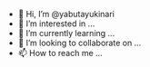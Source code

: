 - 👋 Hi, I’m @yabutayukinari
- 👀 I’m interested in ...
- 🌱 I’m currently learning ...
- 💞️ I’m looking to collaborate on ...
- 📫 How to reach me ...

<!---
yabutayukinari/yabutayukinari is a ✨ special ✨ repository because its `README.md` (this file) appears on your GitHub profile.
You can click the Preview link to take a look at your changes.
--->
